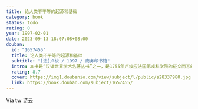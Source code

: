```yaml
---
title: 论人类不平等的起源和基础
category: book
status: todo
rating: 0
year: 1997-02-01
date: 2023-09-13 18:07:08+08:00
douban:
  id: "1657455"
  title: 论人类不平等的起源和基础
  subtitle: "[法]卢梭 / 1997 / 商务印书馆"
  intro: 本书是“汉译世界学术名著丛书”之一，是1755年卢梭应法国第戎科学院的征文而写的论文。在性质上，这是一部阐发政治思想的著作，其重要性仅次于1762年卢梭的《社会契约论》；而在思想体系上，本书可视为《社会契约论》的基础的绪论。当卢梭同时代的一些哲学家把人类的进步设想为一个不断上升的过程时，卢梭却已发现人类历史发展本身所具有的两面性（进步与落后）和所包含的内在矛盾。他认为贫困和奴役，亦即人类不平等的产
  rating: 8.7
  cover: https://img1.doubanio.com/view/subject/l/public/s28337980.jpg
  link: https://book.douban.com/subject/1657455/
---
```


Via tw 诗云
